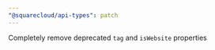 ```yaml
---
"@squarecloud/api-types": patch
---
```


Completely remove deprecated `tag` and `isWebsite` properties
